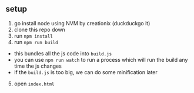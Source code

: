 ## setup 

1. go install node using NVM by creationix (duckduckgo it)
2. clone this repo down
3. run `npm install`
4. run `npm run build` 
  - this bundles all the js code into `build.js`
  - you can use `npm run watch` to run a process which will run the build any time the js changes
  - if the `build.js` is too big, we can do some minification later
5. open `index.html`
